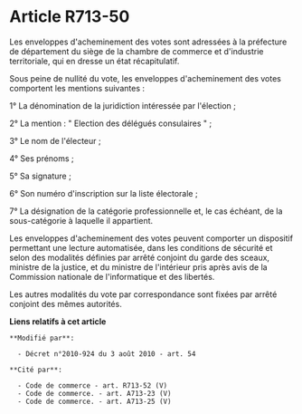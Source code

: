 # Article R713-50

Les enveloppes d'acheminement des votes sont adressées à la préfecture de département du siège de la chambre de commerce et
d'industrie territoriale, qui en dresse un état récapitulatif. 

Sous peine de nullité du vote, les enveloppes d'acheminement des votes comportent les mentions suivantes : 

1° La dénomination de la juridiction intéressée par l'élection ; 

2° La mention : " Election des délégués consulaires " ; 

3° Le nom de l'électeur ; 

4° Ses prénoms ; 

5° Sa signature ; 

6° Son numéro d'inscription sur la liste électorale ; 

7° La désignation de la catégorie professionnelle et, le cas échéant, de la sous-catégorie à laquelle il appartient. 

Les enveloppes d'acheminement des votes peuvent comporter un dispositif permettant une lecture automatisée, dans les
conditions de sécurité et selon des modalités définies par arrêté conjoint du garde des sceaux, ministre de la justice, et du
ministre de l'intérieur pris après avis de la Commission nationale de l'informatique et des libertés. 

Les autres modalités du vote par correspondance sont fixées par arrêté conjoint des mêmes autorités.

**Liens relatifs à cet article**

	**Modifié par**:

	  - Décret n°2010-924 du 3 août 2010 - art. 54

	**Cité par**:

	  - Code de commerce - art. R713-52 (V)
	  - Code de commerce. - art. A713-23 (V)
	  - Code de commerce. - art. A713-25 (V)
